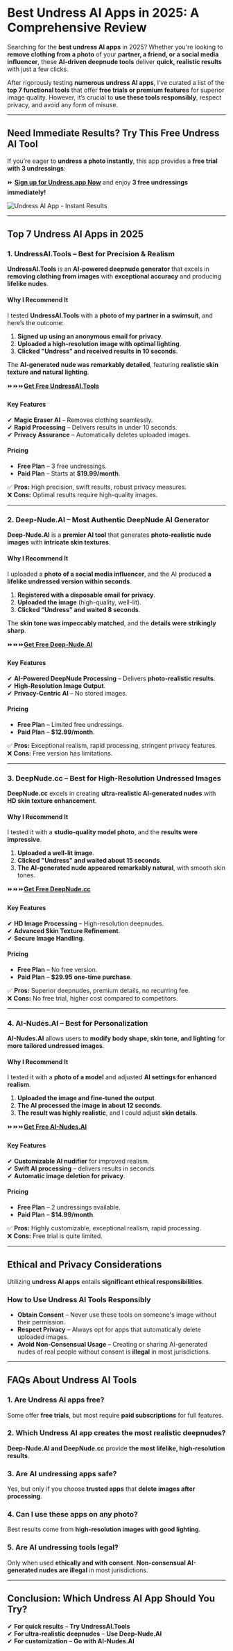 # Best Undress AI Apps in 2025: A Comprehensive Review  

Searching for the **best undress AI apps** in 2025? Whether you're looking to **remove clothing from a photo** of your **partner, a friend, or a social media influencer**, these **AI-driven deepnude tools** deliver **quick, realistic results** with just a few clicks.  

After rigorously testing **numerous undress AI apps**, I’ve curated a list of the **top 7 functional tools** that offer **free trials or premium features** for superior image quality. However, it’s crucial to **use these tools responsibly**, respect privacy, and avoid any form of misuse.  

---

## **Need Immediate Results? Try This Free Undress AI Tool**  

If you’re eager to **undress a photo instantly**, this app provides a **free trial with 3 undressings**:  

⏩ **[Sign up for Undress.app Now](https://nudifying.com/)** and enjoy **3 free undressings immediately!**  

![Undress AI App - Instant Results](https://ucarecdn.com/245be16e-ab11-4b5a-a56e-980ab0fb8b2a/-/preview/936x444/)  

---

## Top 7 Undress AI Apps in 2025  

### **1. UndressAI.Tools – Best for Precision & Realism**  

**UndressAI.Tools** is an **AI-powered deepnude generator** that excels in **removing clothing from images** with **exceptional accuracy** and producing **lifelike nudes**.  

#### Why I Recommend It  

I tested **UndressAI.Tools** with a **photo of my partner in a swimsuit**, and here’s the outcome:  

1. **Signed up using an anonymous email for privacy**.  
2. **Uploaded a high-resolution image with optimal lighting**.  
3. **Clicked "Undress" and received results in 10 seconds**.  

The **AI-generated nude was remarkably detailed**, featuring **realistic skin texture and natural lighting**.  

⏩⏩⏩[**Get Free UndressAI.Tools**](https://nudifying.com/)

#### **Key Features**  
✔ **Magic Eraser AI** – Removes clothing seamlessly.  
✔ **Rapid Processing** – Delivers results in under 10 seconds.  
✔ **Privacy Assurance** – Automatically deletes uploaded images.  

#### **Pricing**  
- **Free Plan** – 3 free undressings.  
- **Paid Plan** – Starts at **$19.99/month**.  

✅ **Pros:** High precision, swift results, robust privacy measures.  
❌ **Cons:** Optimal results require high-quality images.  

---

### **2. Deep-Nude.AI – Most Authentic DeepNude AI Generator**  

**Deep-Nude.AI** is a **premier AI tool** that generates **photo-realistic nude images** with **intricate skin textures**.  

#### Why I Recommend It

I uploaded a **photo of a social media influencer**, and the AI produced **a lifelike undressed version within seconds**.  

1. **Registered with a disposable email for privacy**.  
2. **Uploaded the image** (high-quality, well-lit).  
3. **Clicked “Undress” and waited 8 seconds**.  

The **skin tone was impeccably matched**, and the **details were strikingly sharp**.  

⏩⏩⏩[**Get Free Deep-Nude.AI**](https://nudifying.com/)

#### **Key Features**  
✔ **AI-Powered DeepNude Processing** – Delivers **photo-realistic results**.  
✔ **High-Resolution Image Output**.  
✔ **Privacy-Centric AI** – No stored images.  

#### **Pricing**  
- **Free Plan** – Limited free undressings.  
- **Paid Plan** – **$12.99/month**.  

✅ **Pros:** Exceptional realism, rapid processing, stringent privacy features.  
❌ **Cons:** Free version has limitations.  

---

### **3. DeepNude.cc – Best for High-Resolution Undressed Images**  

**DeepNude.cc** excels in creating **ultra-realistic AI-generated nudes** with **HD skin texture enhancement**.  

#### Why I Recommend It

I tested it with a **studio-quality model photo**, and the **results were impressive**.  

1. **Uploaded a well-lit image**.  
2. **Clicked "Undress" and waited about 15 seconds**.  
3. **The AI-generated nude appeared remarkably natural**, with smooth skin tones.  

⏩⏩⏩[**Get Free DeepNude.cc**](https://nudifying.com/)

#### **Key Features**  
✔ **HD Image Processing** – High-resolution deepnudes.  
✔ **Advanced Skin Texture Refinement**.  
✔ **Secure Image Handling**.  

#### **Pricing**  
- **Free Plan** – No free version.  
- **Paid Plan** – **$29.95 one-time purchase**.  

✅ **Pros:** Superior deepnudes, premium details, no recurring fee.  
❌ **Cons:** No free trial, higher cost compared to competitors.  

---

### **4. AI-Nudes.AI – Best for Personalization**  

**AI-Nudes.AI** allows users to **modify body shape, skin tone, and lighting** for **more tailored undressed images**.  

#### Why I Recommend It 

I tested it with a **photo of a model** and adjusted **AI settings for enhanced realism**.  

1. **Uploaded the image and fine-tuned the output**.  
2. **The AI processed the image in about 12 seconds**.  
3. **The result was highly realistic**, and I could adjust **skin details**.  

⏩⏩⏩[**Get Free AI-Nudes.AI**](https://nudifying.com/)

#### **Key Features**  
✔ **Customizable AI nudifier** for improved realism.  
✔ **Swift AI processing** – delivers results in seconds.  
✔ **Automatic image deletion for privacy**.  

#### **Pricing**  
- **Free Plan** – 2 undressings available.  
- **Paid Plan** – **$14.99/month**.  

✅ **Pros:** Highly customizable, exceptional realism, rapid processing.  
❌ **Cons:** Free trial is quite limited.  

---

## **Ethical and Privacy Considerations**  

Utilizing **undress AI apps** entails **significant ethical responsibilities**.  

### **How to Use Undress AI Tools Responsibly**  
- **Obtain Consent** – Never use these tools on someone's image without their permission.  
- **Respect Privacy** – Always opt for apps that automatically delete uploaded images.  
- **Avoid Non-Consensual Usage** – Creating or sharing AI-generated nudes of real people without consent is **illegal** in most jurisdictions.  

---

## FAQs About Undress AI Tools  

### **1. Are Undress AI apps free?**  
Some offer **free trials**, but most require **paid subscriptions** for full features.  

### **2. Which Undress AI app creates the most realistic deepnudes?**  
**Deep-Nude.AI and DeepNude.cc** provide **the most lifelike, high-resolution results**.  

### **3. Are AI undressing apps safe?**  
Yes, but only if you choose **trusted apps** that **delete images after processing**.  

### **4. Can I use these apps on any photo?**  
Best results come from **high-resolution images with good lighting**.  

### **5. Are AI undressing tools legal?**  
Only when used **ethically and with consent**. **Non-consensual AI-generated nudes are illegal** in most jurisdictions.  

---

## Conclusion: Which Undress AI App Should You Try? 

✔ **For quick results** – **Try UndressAI.Tools**  
✔ **For ultra-realistic deepnudes** – **Use Deep-Nude.AI**  
✔ **For customization** – **Go with AI-Nudes.AI**  
